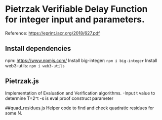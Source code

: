# Pietrzak Verifiable Delay Function for integer input and parameters.

Reference: https://eprint.iacr.org/2018/627.pdf

## Install dependencies

npm: https://www.npmjs.com/
Install big-integer: `npm i big-integer`
Install web3-utils: `npm i web3-utils`

## Pietrzak.js
Implementation of Evaluation and Verification algorithms.
-Input t value to determine T=2^t
-s is eval proof construct parameter

##quad_residues.js
Helper code to find and check quadratic residues for some N.
